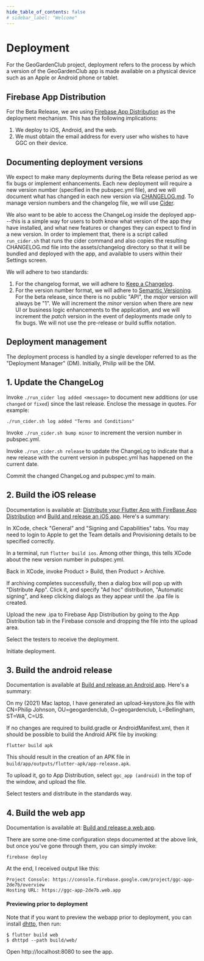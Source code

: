 ```yaml
---
hide_table_of_contents: false
# sidebar_label: "Welcome"
---
```


# Deployment

For the GeoGardenClub project, deployment refers to the process by which a version of the GeoGardenClub app is made available on a physical device such as an Apple or Android phone or tablet.

## Firebase App Distribution

For the Beta Release, we are using [Firebase App Distribution](https://firebase.google.com/docs/app-distribution) as the deployment mechanism. This has the following implications:

1. We deploy to iOS, Android, and the web.
2. We must obtain the email address for every user who wishes to have GGC on their device. 

## Documenting deployment versions

We expect to make many deployments during the Beta release period as we fix bugs or implement enhancements. Each new deployment will require a new version number (specified in the pubspec.yml file), and we will document what has changed in each new version via [CHANGELOG.md](https://github.com/geogardenclub/ggc_app/blob/main/CHANGELOG.md).  To manage version numbers and the changelog file, we will use [Cider](https://pub.dev/packages/cider).

We also want to be able to access the ChangeLog inside the deployed app---this is a simple way for users to both know what version of the app they have installed, and what new features or changes they can expect to find in a new version.  In order to implement that, there is a script called `run_cider.sh` that runs the cider command and also copies the resulting CHANGELOG.md file into the assets/changelog directory so that it will be bundled and deployed with the app, and available to users within their Settings screen.

We will adhere to two standards:
1. For the changelog format, we will adhere to [Keep a Changelog](https://keepachangelog.com/en/1.0.0/).
2. For the version number format, we will adhere to [Semantic Versioning](https://semver.org/spec/v2.0.0.html). For the beta release, since there is no public "API", the *major* version will always be "1". We will increment the *minor* version when there are new UI or business logic enhancements to the application, and we will increment the *patch* version in the event of deployments made only to fix bugs. We will not use the pre-release or build suffix notation.

## Deployment management

The deployment process is handled by a single developer referred to as the "Deployment Manager" (DM). Initially, Philip will be the DM.

## 1. Update the ChangeLog

Invoke `./run_cider log added <message>` to document new additions (or use `changed` or `fixed`) since the last release. Enclose the message in quotes. For example:

```shell
./run_cider.sh log added "Terms and Conditions"
```

Invoke `./run_cider.sh bump minor` to increment the version number in pubspec.yml.

Invoke `./run_cider.sh release` to update the ChangeLog to indicate that a new release with the current version in pubspec.yml has happened on the current date.

Commit the changed ChangeLog and pubspec.yml to main.

## 2. Build the iOS release

Documentation is available at: [Distribute your Flutter App with FireBase App Distribution](https://medium.com/@Ikay_codes/distribute-your-flutter-app-with-firebase-app-distribution-fc83e0ffb547) and [Build and release an iOS app](https://docs.flutter.dev/deployment/ios). Here's a summary:
  
In XCode, check "General" and "Signing and Capabilities" tabs. You may need to login to Apple to get the Team details and Provisioning details to be specified correctly.

In a terminal, run `flutter build ios`.  Among other things, this tells XCode about the new version number in pubspec.yml. 

Back in XCode, invoke Product > Build, then Product > Archive.

If archiving completes successfully, then a dialog box will pop up with "Distribute App". Click it, and specify "Ad hoc" distribution, "Automatic signing", and keep clicking dialogs as they appear until the .ipa file is created. 
  
Upload the new .ipa to Firebase App Distribution by going to the App Distribution tab in the Firebase console and dropping the file into the upload area. 
  
Select the testers to receive the deployment.
  
Initiate deployment.

## 3. Build the android release

Documentation is available at [Build and release an Android app](https://docs.flutter.dev/deployment/android). Here's a summary:

On my (2021) Mac laptop, I have generated an upload-keystore.jks file with CN=Philip Johnson, OU=geogardenclub, O=geogardenclub, L=Bellingham, ST=WA, C=US. 

If no changes are required to build.gradle or AndroidManifest.xml, then it should be possible to build the Android APK file by invoking:

```shell
flutter build apk
```

This should result in the creation of an APK file in `build/app/outputs/flutter-apk/app-release.apk`.

To upload it, go to App Distribution, select `ggc_app (android)` in the top of the window, and upload the file.

Select testers and distribute in the standards way.

## 4. Build the web app

Documentation is available at: [Build and release a web app](https://docs.flutter.dev/deployment/web).

There are some one-time configuration steps documented at the above link, but once you've gone through them, you can simply invoke:

```shell
firebase deploy
```

At the end, I received output like this:

```shell
Project Console: https://console.firebase.google.com/project/ggc-app-2de7b/overview
Hosting URL: https://ggc-app-2de7b.web.app
```

#### Previewing prior to deployment

Note that if you want to preview the webapp prior to deployment, you can install [dhttp](https://pub.dev/packages/dhttpd), then run:

```shell
$ flutter build web
$ dhttpd --path build/web/
```

Open http://localhost:8080 to see the app.
